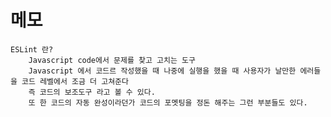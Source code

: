 # 메모

    ESLint 란?
        Javascript code에서 문제를 찾고 고치는 도구
        Javascript 에서 코드르 작성했을 때 나중에 실행을 했을 때 사용자가 날만한 에러들을 코드 레벨에서 조금 더 고쳐준다
        즉 코드의 보조도구 라고 볼 수 있다.
        또 한 코드의 자동 완성이라던가 코드의 포멧팅을 정돈 해주는 그런 부분들도 있다.